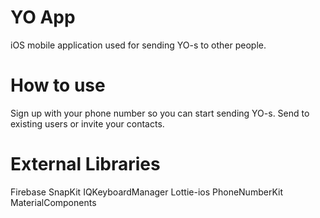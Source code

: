 #  YO App

iOS mobile application used for sending YO-s to other people.

# How to use

Sign up with your phone number so you can start sending YO-s. Send to existing users or invite your contacts.

# External Libraries

Firebase
SnapKit
IQKeyboardManager
Lottie-ios
PhoneNumberKit
MaterialComponents


